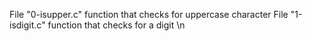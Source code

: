 File "0-isupper.c" function that checks for uppercase character
File "1-isdigit.c" function that checks for a digit \n
